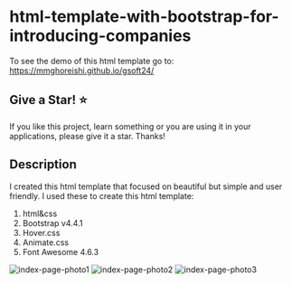# html-template-with-bootstrap-for-introducing-companies
To see the demo of this html template go to: https://mmghoreishi.github.io/gsoft24/

Give a Star! ⭐
----------------------------------------------------------------------------------------------------------------------
If you like this project, learn something or you are using it in your applications, please give it a star. Thanks!

Description
----------------------------------------------------------------------------------------------------------------------
I created this html template that focused on beautiful but simple and user friendly.
I used these to create this html template:
1. html&css
2. Bootstrap v4.4.1
3. Hover.css
4. Animate.css
5. Font Awesome 4.6.3

![index-page-photo1](https://github.com/MMGhoreishi/gsoft24/blob/main/index-page-photo1.png)
![index-page-photo2](https://github.com/MMGhoreishi/gsoft24/blob/main/index-page-photo2.png)
![index-page-photo3](https://github.com/MMGhoreishi/gsoft24/blob/main/index-page-photo3.png)
